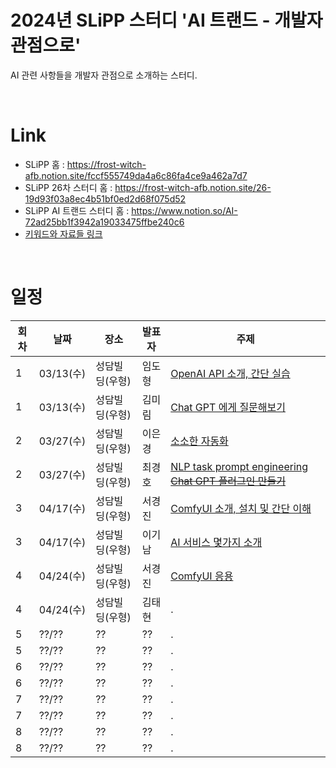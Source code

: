 # 2024년 SLiPP 스터디 'AI 트랜드 - 개발자 관점으로'
AI 관련 사항들을 개발자 관점으로 소개하는 스터디.

<br>

# Link
- SLiPP 홈 : https://frost-witch-afb.notion.site/fccf555749da4a6c86fa4ce9a462a7d7
- SLiPP 26차 스터디 홈 : https://frost-witch-afb.notion.site/26-19d93f03a8ec4b51bf0ed2d68f075d52
- SLiPP AI 트랜드 스터디 홈 : https://www.notion.so/AI-72ad25bb1f3942a19033475ffbe240c6
- [키워드와 자료들 링크](keywords_and_materials.md)

<br>

# 일정

회차 | 날짜 | 장소 | 발표자 | 주제 
--- | --- | --- | --- | ---
1 | 03/13(수) | 성담빌딩(우형) | 임도형 | [OpenAI API 소개, 간단 실습](openai_api/index.MD)
1 | 03/13(수) | 성담빌딩(우형) | 김미림 | [Chat GPT 에게 질문해보기](https://brick-bergamot-47c.notion.site/24-03-13-SLiPP-AI-e5f92778eac04beda9f0e86e360557f0?pvs=74)
2 | 03/27(수) | 성담빌딩(우형) | 이은경 | [소소한 자동화](https://github.com/ekleetime/2024_slipp_ai_study/blob/main/google_vision/index.MD)
2 | 03/27(수) | 성담빌딩(우형) | 최경호 | [NLP task prompt engineering ~~Chat GPT 플러그인 만들기~~  ](https://github.com/dhrim/2024_slipp_ai_study/issues/1)
3 | 04/17(수) | 성담빌딩(우형) | 서경진 | [ComfyUI 소개, 설치 및 간단 이해](https://curioso365.tistory.com/184)
3 | 04/17(수) | 성담빌딩(우형) | 이기남 | [AI 서비스 몇가지 소개](http://bit.ly/3xFgasf)
4 | 04/24(수) | 성담빌딩(우형) | 서경진 | [ComfyUI 응용](https://curioso365.tistory.com/188)
4 | 04/24(수) | 성담빌딩(우형) | 김태현 | .
5 | ??/??| ?? |  ?? | .
5 | ??/??| ?? |  ?? | .
6 | ??/??| ?? |  ?? | .
6 | ??/??| ?? |  ?? | .
7 | ??/??| ?? |  ?? | .
7 | ??/??| ?? |  ?? | .
8 | ??/??| ?? |  ?? | .
8 | ??/??| ?? |  ?? | .




